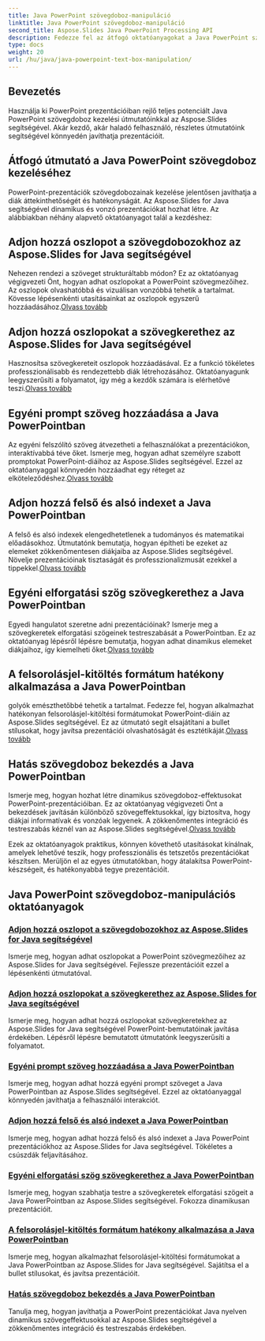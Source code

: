 ```yaml
---
title: Java PowerPoint szövegdoboz-manipuláció
linktitle: Java PowerPoint szövegdoboz-manipuláció
second_title: Aspose.Slides Java PowerPoint Processing API
description: Fedezze fel az átfogó oktatóanyagokat a Java PowerPoint szövegdobozok kezeléséhez az Aspose.Slides segítségével. Útmutatóink segítségével lépésről lépésre tökéletesítse prezentációit.
type: docs
weight: 20
url: /hu/java/java-powerpoint-text-box-manipulation/
---
```

## Bevezetés

Használja ki PowerPoint prezentációiban rejlő teljes potenciált Java PowerPoint szövegdoboz kezelési útmutatóinkkal az Aspose.Slides segítségével. Akár kezdő, akár haladó felhasználó, részletes útmutatóink segítségével könnyedén javíthatja prezentációit.

## Átfogó útmutató a Java PowerPoint szövegdoboz kezeléséhez

PowerPoint-prezentációk szövegdobozainak kezelése jelentősen javíthatja a diák áttekinthetőségét és hatékonyságát. Az Aspose.Slides for Java segítségével dinamikus és vonzó prezentációkat hozhat létre. Az alábbiakban néhány alapvető oktatóanyagot talál a kezdéshez:

## Adjon hozzá oszlopot a szövegdobozokhoz az Aspose.Slides for Java segítségével
 Nehezen rendezi a szöveget strukturáltabb módon? Ez az oktatóanyag végigvezeti Önt, hogyan adhat oszlopokat a PowerPoint szövegmezőihez. Az oszlopok olvashatóbbá és vizuálisan vonzóbbá tehetik a tartalmat. Kövesse lépésenkénti utasításainkat az oszlopok egyszerű hozzáadásához.[Olvass tovább](./add-column-in-text-boxes/)

## Adjon hozzá oszlopokat a szövegkerethez az Aspose.Slides for Java segítségével
 Hasznosítsa szövegkereteit oszlopok hozzáadásával. Ez a funkció tökéletes professzionálisabb és rendezettebb diák létrehozásához. Oktatóanyagunk leegyszerűsíti a folyamatot, így még a kezdők számára is elérhetővé teszi.[Olvass tovább](./add-columns-in-text-frame/)

## Egyéni prompt szöveg hozzáadása a Java PowerPointban
Az egyéni felszólító szöveg átvezetheti a felhasználókat a prezentációkon, interaktívabbá téve őket. Ismerje meg, hogyan adhat személyre szabott promptokat PowerPoint-diáihoz az Aspose.Slides segítségével. Ezzel az oktatóanyaggal könnyedén hozzáadhat egy réteget az elköteleződéshez.[Olvass tovább](./add-custom-prompt-text-java-powerpoint/)

## Adjon hozzá felső és alsó indexet a Java PowerPointban
 A felső és alsó indexek elengedhetetlenek a tudományos és matematikai előadásokhoz. Útmutatónk bemutatja, hogyan építheti be ezeket az elemeket zökkenőmentesen diákjaiba az Aspose.Slides segítségével. Növelje prezentációinak tisztaságát és professzionalizmusát ezekkel a tippekkel.[Olvass tovább](./add-superscript-subscript-text-java-powerpoint/)

## Egyéni elforgatási szög szövegkerethez a Java PowerPointban
 Egyedi hangulatot szeretne adni prezentációinak? Ismerje meg a szövegkeretek elforgatási szögeinek testreszabását a PowerPointban. Ez az oktatóanyag lépésről lépésre bemutatja, hogyan adhat dinamikus elemeket diákjaihoz, így kiemelheti őket.[Olvass tovább](./custom-rotation-angle-text-frame-java-powerpoint/)

## A felsorolásjel-kitöltés formátum hatékony alkalmazása a Java PowerPointban
 golyók emészthetőbbé tehetik a tartalmat. Fedezze fel, hogyan alkalmazhat hatékonyan felsorolásjel-kitöltési formátumokat PowerPoint-diáin az Aspose.Slides segítségével. Ez az útmutató segít elsajátítani a bullet stílusokat, hogy javítsa prezentációi olvashatóságát és esztétikáját.[Olvass tovább](./apply-bullet-fill-format-java-powerpoint/)

## Hatás szövegdoboz bekezdés a Java PowerPointban
 Ismerje meg, hogyan hozhat létre dinamikus szövegdoboz-effektusokat PowerPoint-prezentációiban. Ez az oktatóanyag végigvezeti Önt a bekezdések javításán különböző szövegeffektusokkal, így biztosítva, hogy diákjai informatívak és vonzóak legyenek. A zökkenőmentes integráció és testreszabás kéznél van az Aspose.Slides segítségével.[Olvass tovább](./effect-text-box-paragraph-java-powerpoint/)

Ezek az oktatóanyagok praktikus, könnyen követhető utasításokat kínálnak, amelyek lehetővé teszik, hogy professzionális és tetszetős prezentációkat készítsen. Merüljön el az egyes útmutatókban, hogy átalakítsa PowerPoint-készségeit, és hatékonyabbá tegye prezentációit.
## Java PowerPoint szövegdoboz-manipulációs oktatóanyagok
### [Adjon hozzá oszlopot a szövegdobozokhoz az Aspose.Slides for Java segítségével](./add-column-in-text-boxes/)
Ismerje meg, hogyan adhat oszlopokat a PowerPoint szövegmezőihez az Aspose.Slides for Java segítségével. Fejlessze prezentációit ezzel a lépésenkénti útmutatóval.
### [Adjon hozzá oszlopokat a szövegkerethez az Aspose.Slides for Java segítségével](./add-columns-in-text-frame/)
Ismerje meg, hogyan adhat hozzá oszlopokat szövegkeretekhez az Aspose.Slides for Java segítségével PowerPoint-bemutatóinak javítása érdekében. Lépésről lépésre bemutatott útmutatónk leegyszerűsíti a folyamatot.
### [Egyéni prompt szöveg hozzáadása a Java PowerPointban](./add-custom-prompt-text-java-powerpoint/)
Ismerje meg, hogyan adhat hozzá egyéni prompt szöveget a Java PowerPointban az Aspose.Slides segítségével. Ezzel az oktatóanyaggal könnyedén javíthatja a felhasználói interakciót.
### [Adjon hozzá felső és alsó indexet a Java PowerPointban](./add-superscript-subscript-text-java-powerpoint/)
Ismerje meg, hogyan adhat hozzá felső és alsó indexet a Java PowerPoint prezentációkhoz az Aspose.Slides for Java segítségével. Tökéletes a csúszdák feljavításához.
### [Egyéni elforgatási szög szövegkerethez a Java PowerPointban](./custom-rotation-angle-text-frame-java-powerpoint/)
Ismerje meg, hogyan szabhatja testre a szövegkeretek elforgatási szögeit a Java PowerPointban az Aspose.Slides segítségével. Fokozza dinamikusan prezentációit.
### [A felsorolásjel-kitöltés formátum hatékony alkalmazása a Java PowerPointban](./apply-bullet-fill-format-java-powerpoint/)
Ismerje meg, hogyan alkalmazhat felsorolásjel-kitöltési formátumokat a Java PowerPointban az Aspose.Slides for Java segítségével. Sajátítsa el a bullet stílusokat, és javítsa prezentációit.
### [Hatás szövegdoboz bekezdés a Java PowerPointban](./effect-text-box-paragraph-java-powerpoint/)
Tanulja meg, hogyan javíthatja a PowerPoint prezentációkat Java nyelven dinamikus szövegeffektusokkal az Aspose.Slides segítségével a zökkenőmentes integráció és testreszabás érdekében.